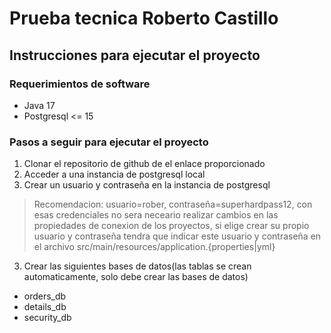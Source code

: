 # Prueba tecnica Roberto Castillo

## Instrucciones para ejecutar el proyecto

### Requerimientos de software

- Java 17
- Postgresql <= 15

### Pasos a seguir para  ejecutar el proyecto

1. Clonar el repositorio de github de el enlace proporcionado
2. Acceder a una instancia de postgresql local
3. Crear un usuario y contraseña en la instancia de postgresql

> Recomendacion: usuario=rober, contraseña=superhardpass12,
> con esas credenciales no sera neceario realizar cambios en las propiedades de conexion de los proyectos,
> si elige crear su propio usuario y contraseña tendra que indicar este usuario y contraseña en el archivo src/main/resources/application.{properties|yml}

3. Crear las siguientes bases de datos(las tablas se crean automaticamente, solo debe crear las bases de datos)
- orders_db 
- details_db
- security_db

